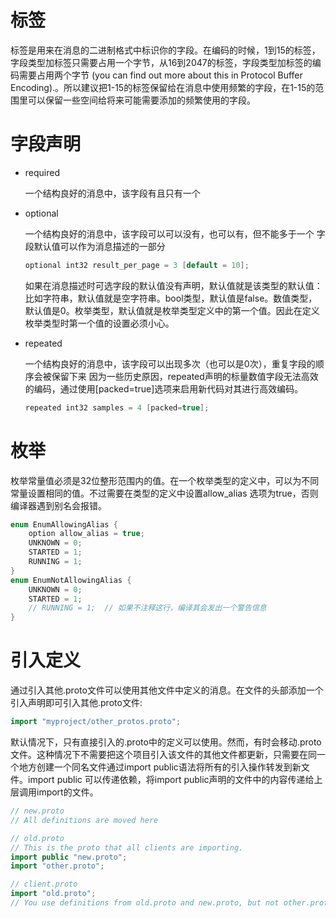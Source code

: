 # 标签
标签是用来在消息的二进制格式中标识你的字段。在编码的时候，1到15的标签，字段类型加标签只需要占用一个字节，从16到2047的标签，字段类型加标签的编码需要占用两个字节 (you can find out more about this in Protocol Buffer Encoding).。所以建议把1-15的标签保留给在消息中使用频繁的字段，在1-15的范围里可以保留一些空间给将来可能需要添加的频繁使用的字段。

# 字段声明
- required
  
  一个结构良好的消息中，该字段有且只有一个
- optional
  
  一个结构良好的消息中，该字段可以可以没有，也可以有，但不能多于一个
  字段默认值可以作为消息描述的一部分
  ```cpp
  optional int32 result_per_page = 3 [default = 10];
  ```
  如果在消息描述时可选字段的默认值没有声明，默认值就是该类型的默认值：比如字符串，默认值就是空字符串。bool类型，默认值是false。数值类型，默认值是0。枚举类型，默认值就是枚举类型定义中的第一个值。因此在定义枚举类型时第一个值的设置必须小心。
- repeated

  一个结构良好的消息中，该字段可以出现多次（也可以是0次），重复字段的顺序会被保留下来 因为一些历史原因，repeated声明的标量数值字段无法高效的编码，通过使用[packed=true]选项来启用新代码对其进行高效编码。 
  ```cpp
  repeated int32 samples = 4 [packed=true];
  ```

# 枚举
枚举常量值必须是32位整形范围内的值。在一个枚举类型的定义中，可以为不同常量设置相同的值。不过需要在类型的定义中设置allow_alias 选项为true，否则编译器遇到别名会报错。
```cpp
enum EnumAllowingAlias {
    option allow_alias = true;
    UNKNOWN = 0;
    STARTED = 1;
    RUNNING = 1;
}
enum EnumNotAllowingAlias {
    UNKNOWN = 0;
    STARTED = 1;
    // RUNNING = 1;  // 如果不注释这行，编译其会发出一个警告信息
}
```

# 引入定义
通过引入其他.proto文件可以使用其他文件中定义的消息。在文件的头部添加一个引入声明即可引入其他.proto文件:
```cpp
import "myproject/other_protos.proto";
```

默认情况下，只有直接引入的.proto中的定义可以使用。然而，有时会移动.proto文件。这种情况下不需要把这个项目引入该文件的其他文件都更新，只需要在同一个地方创建一个同名文件通过import public语法将所有的引入操作转发到新文件。import public 可以传递依赖，将import public声明的文件中的内容传递给上层调用import的文件。
```cpp
// new.proto
// All definitions are moved here

// old.proto
// This is the proto that all clients are importing.
import public "new.proto";
import "other.proto";

// client.proto
import "old.proto";
// You use definitions from old.proto and new.proto, but not other.proto
```